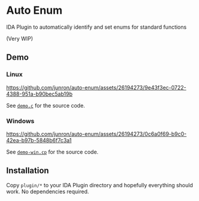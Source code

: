 # Auto Enum
IDA Plugin to automatically identify and set enums for standard functions

(Very WIP)

## Demo

### Linux

https://github.com/junron/auto-enum/assets/26194273/9e43f3ec-0722-4388-951a-b90bec5ab19b


See [`demo.c`](./demo/demo.c) for the source code.

### Windows


https://github.com/junron/auto-enum/assets/26194273/0c6a0f69-b9c0-42ea-b97b-5848b6f7c3a1

See [`demo-win.cp`](./demo/demo-win.cpp) for the source code.


## Installation

Copy `plugin/*` to your IDA Plugin directory and hopefully everything should work. No dependencies required.
